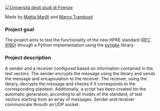 [![Università degli studi di Firenze](https://i.imgur.com/1NmBfH0.png)](https://ingegneria.unifi.it)

Made by [Mattia Marilli](https://github.com/mattiamarilli) and [Marco Trambusti](https://github.com/MarcoTrambusti)

### Project goal
The project aims to test the functionality of the new HPKE standard ([RFC 9180](https://datatracker.ietf.org/doc/rfc9180/)) through a Python implementation using the [pyhpke](https://github.com/dajiaji/pyhpke.git) library.

### Project description
A sender and a receiver configured based on information contained in the test vectors. The sender encrypts the message using the library and sends the message and encapsulation to the receiver. The receiver, using the library, decrypts the message and checks if it corresponds to the corresponding plaintext. Additionally, a script has been created for the automatic generation, according to all modes of the standard, of test vectors starting from an array of messages. Sender and receiver communicate throuth an UDP socket.
